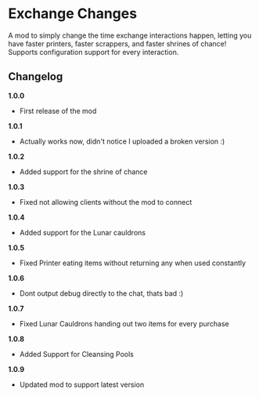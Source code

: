 # Exchange Changes

A mod to simply change the time exchange interactions happen, letting you have faster printers, faster scrappers, and faster shrines of chance!
Supports configuration support for every interaction.

## Changelog

**1.0.0**

* First release of the mod

**1.0.1**

* Actually works now, didn't notice I uploaded a broken version :)

**1.0.2**

* Added support for the shrine of chance

**1.0.3**

* Fixed not allowing clients without the mod to connect

**1.0.4**

* Added support for the Lunar cauldrons

**1.0.5**

* Fixed Printer eating items without returning any when used constantly

**1.0.6**

* Dont output debug directly to the chat, thats bad :)

**1.0.7**

* Fixed Lunar Cauldrons handing out two items for every purchase

**1.0.8**

* Added Support for Cleansing Pools

**1.0.9**

* Updated mod to support latest version
